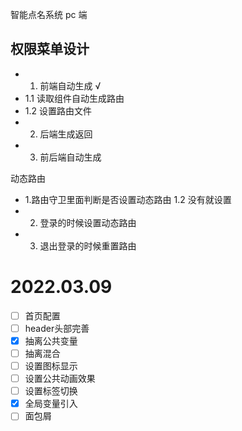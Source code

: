 智能点名系统 pc 端


## 权限菜单设计

 - 1. 前端自动生成 √
  - 1.1 读取组件自动生成路由
  - 1.2 设置路由文件
 - 2. 后端生成返回
 - 3. 前后端自动生成


动态路由

- 1.路由守卫里面判断是否设置动态路由
  1.2 没有就设置
- 2. 登录的时候设置动态路由
- 3. 退出登录的时候重置路由


# 2022.03.09
 - [ ] 首页配置
 - [ ] header头部完善
 - [x] 抽离公共变量
 - [ ]  抽离混合
 - [ ] 设置图标显示
 - [ ] 设置公共动画效果
 - [ ]  设置标签切换
 - [x]  全局变量引入
 - [ ]  面包屑